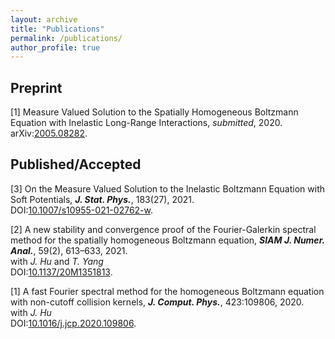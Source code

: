 ```yaml
---
layout: archive
title: "Publications"
permalink: /publications/
author_profile: true
---
```


Preprint
---

    
[1] Measure Valued Solution to the Spatially Homogeneous Boltzmann Equation with Inelastic Long-Range Interactions, _submitted_, 2020.<br>
    arXiv:[2005.08282](https://arxiv.org/abs/2005.08282).


Published/Accepted
---

[3] On the Measure Valued Solution to the Inelastic Boltzmann Equation with Soft Potentials, _**J. Stat. Phys.**_, 183(27), 2021. <br>
    DOI:[10.1007/s10955-021-02762-w](https://doi.org/10.1007/s10955-021-02762-w).

[2] A new stability and convergence proof of the Fourier-Galerkin spectral method for the spatially homogeneous Boltzmann equation, _**SIAM J. Numer. Anal.**_, 59(2), 613–633, 2021.<br>
    with _J. Hu_ and _T. Yang_<br>
    DOI:[10.1137/20M1351813](https://doi.org/10.1137/20M1351813).

[1] A fast Fourier spectral method for the homogeneous Boltzmann equation with non-cutoff collision kernels, _**J. Comput. Phys.**_, 423:109806, 2020. <br>
    with _J. Hu_<br>
    DOI:[10.1016/j.jcp.2020.109806](https://doi.org/10.1016/j.jcp.2020.109806).
